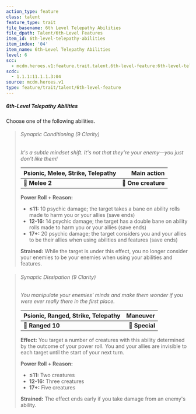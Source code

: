 ```yaml
---
action_type: feature
class: talent
feature_type: trait
file_basename: 6th Level Telepathy Abilities
file_dpath: Talent/6th-Level Features
item_id: 6th-level-telepathy-abilities
item_index: '04'
item_name: 6th-Level Telepathy Abilities
level: 6
scc:
  - mcdm.heroes.v1:feature.trait.talent.6th-level-feature:6th-level-telepathy-abilities
scdc:
  - 1.1.1:11.1.1.3:04
source: mcdm.heroes.v1
type: feature/trait/talent/6th-level-feature
---
```


##### 6th-Level Telepathy Abilities

Choose one of the following abilities.

<!-- -->
> ###### Synaptic Conditioning (9 Clarity)
>
> *It's a subtle mindset shift. It's not that they're your enemy—you just don't like them!*
>
> | **Psionic, Melee**, **Strike, Telepathy** |     **Main action** |
> | ----------------------------------------- | ------------------: |
> | **📏 Melee 2**                            | **🎯 One creature** |
>
> **Power Roll + Reason:**
>
> - **≤11:** 10 psychic damage; the target takes a bane on ability rolls made to harm you or your allies (save ends)
> - **12-16:** 14 psychic damage; the target has a double bane on ability rolls made to harm you or your allies (save ends)
> - **17+:** 20 psychic damage; the target considers you and your allies to be their allies when using abilities and features (save ends)
>
> **Strained:** While the target is under this effect, you no longer consider your enemies to be your enemies when using your abilities and features.

<!-- -->
> ###### Synaptic Dissipation (9 Clarity)
>
> *You manipulate your enemies' minds and make them wonder if you were ever really there in the first place.*
>
> | **Psionic, Ranged, Strike, Telepathy** |   **Maneuver** |
> | -------------------------------------- | -------------: |
> | **📏 Ranged 10**                       | **🎯 Special** |
>
> **Effect:** You target a number of creatures with this ability determined by the outcome of your power roll. You and your allies are invisible to each target until the start of your next turn.
>
> **Power Roll + Reason:**
>
> - **≤11:** Two creatures
> - **12-16:** Three creatures
> - **17+:** Five creatures
>
> **Strained:** The effect ends early if you take damage from an enemy's ability.

